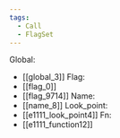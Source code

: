 ```yaml
---
tags:
  - Call
  - FlagSet
---
```

Global:
- [[global_3]]
Flag:
- [[flag_0]]
- [[flag_9714]]
Name:
- [[name_8]]
Look_point:
- [[e1111_look_point4]]
Fn:
- [[e1111_function12]]
